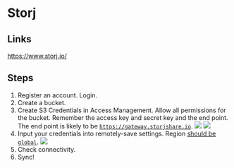 # Storj

## Links

<https://www.storj.io/>

## Steps

1. Register an account. Login.
2. Create a bucket.
3. Create S3 Credentials in Access Management. Allow all permissions for the bucket. Remember the access key and secret key and the end point. The end point is likely to be [`https://gateway.storjshare.io`](https://docs.storj.io/dcs/api/s3/s3-compatible-gateway). 
  ![](./storj_create_s3_cred_1.png)
  ![](./storj_create_s3_cred_2.png)
4. Input your credentials into remotely-save settings. Region [should be `global`](https://docs.storj.io/dcs/api/s3/s3-compatibility).
  ![](storj_remotely_save_settings.png)
5. Check connectivity.
6. Sync!
